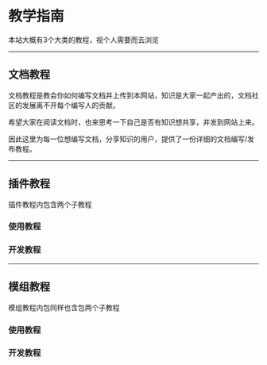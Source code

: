 # 教学指南



本站大概有3个大类的教程，视个人需要而去浏览

------



## 文档教程

文档教程是教会你如何编写文档并上传到本网站，知识是大家一起产出的，文档社区的发展离不开每个编写人的贡献。

希望大家在阅读文档时，也来思考一下自己是否有知识想共享，并发到网站上来。

因此这里为每一位想编写文档，分享知识的用户，提供了一份详细的文档编写/发布教程。

------



## 插件教程

插件教程内包含两个子教程

### 使用教程

### 开发教程

------



## 模组教程

模组教程内包同样也含包两个子教程

### 使用教程

### 开发教程

## 





